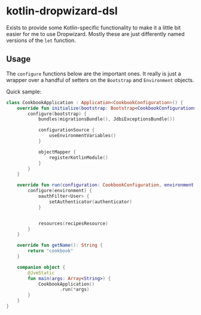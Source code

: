 # kotlin-dropwizard-dsl

Exists to provide some Kotlin-specific functionality
to make it a little bit easier for me to use
Dropwizard. Mostly these are just differently named
versions of the `let` function.

## Usage

The `configure` functions below are the important ones.
It really is just a wrapper over a handful of setters
on the `Bootstrap` and `Environment` objects.

Quick sample:

```kotlin
class CookbookApplication : Application<CookbookConfiguration>() {
    override fun initialize(bootstrap: Bootstrap<CookbookConfiguration>?) {
        configure(bootstrap) {
            bundles(migrationsBundle(), JdbiExceptionsBundle())

            configurationSource {
                useEnvironmentVariables()
            }

            objectMapper {
                registerKotlinModule()
            }
        }
    }

    override fun run(configuration: CookbookConfiguration, environment: Environment) {
        configure(environment) {
            oauthFilter<User> {
                setAuthenticator(authenticator)
            }


            resources(recipesResource)
        }
    }

    override fun getName(): String {
        return "cookbook"
    }

    companion object {
        @JvmStatic
        fun main(args: Array<String>) {
            CookbookApplication()
                    .run(*args)
        }
    }
}
```
